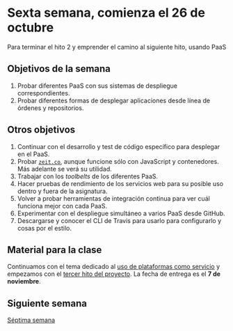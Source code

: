 # Sexta semana, comienza el 26 de octubre

Para terminar el hito 2 y emprender el camino al siguiente hito,
usando PaaS 

## Objetivos de la semana

1. Probar diferentes PaaS con sus sistemas de despliegue correspondientes.
2. Probar diferentes formas de desplegar aplicaciones desde línea de órdenes y repositorios.

## Otros objetivos

1. Continuar con el desarrollo y test de código específico para
   desplegar en el PaaS.
1. Probar [`zeit.co`](https://zeit.co), aunque funcione sólo con
   JavaScript y contenedores. Más adelante se verá su utilidad.
1. Trabajar con los *toolbelts* de los diferentes PaaS.
2. Hacer pruebas de rendimiento de los servicios web para su posible uso dentro y fuera de la asignatura.
3. Volver a probar herramientas de integración continua para ver cuál funciona mejor con cada PaaS.
4. Experimentar con el despliegue simultáneo a varios PaaS desde GitHub.
5. Descargarse y conocer el CLI de Travis para usarlo para
   configurarlo y cosas por el estilo. 


## Material para la clase

Continuamos con el tema dedicado al
[uso de plataformas como servicio](http://jj.github.io/IV/documentos/temas/PaaS)
y empezamos con el
[tercer hito del proyecto](https://jj.github.io/IV/documentos/proyecto/3.PaaS.md). La
fecha de entrega es el **7 de noviembre**. 

## Siguiente semana

[Séptima semana](semana-07.md)

